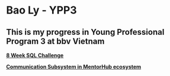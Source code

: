 # Bao Ly - YPP3

## This is my progress in Young Professional Program 3 at bbv Vietnam

[**8 Week SQL Challenge**](8WeekSQLChallenge)

[**Communication Subsystem in MentorHub ecosystem**](MentorHub-CommunicationSubsystem)
